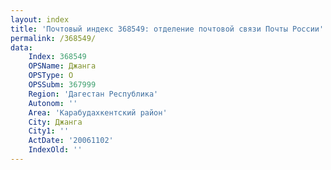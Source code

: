 ```yaml
---
layout: index
title: 'Почтовый индекс 368549: отделение почтовой связи Почты России'
permalink: /368549/
data:
    Index: 368549
    OPSName: Джанга
    OPSType: О
    OPSSubm: 367999
    Region: 'Дагестан Республика'
    Autonom: ''
    Area: 'Карабудахкентский район'
    City: Джанга
    City1: ''
    ActDate: '20061102'
    IndexOld: ''
---
```

